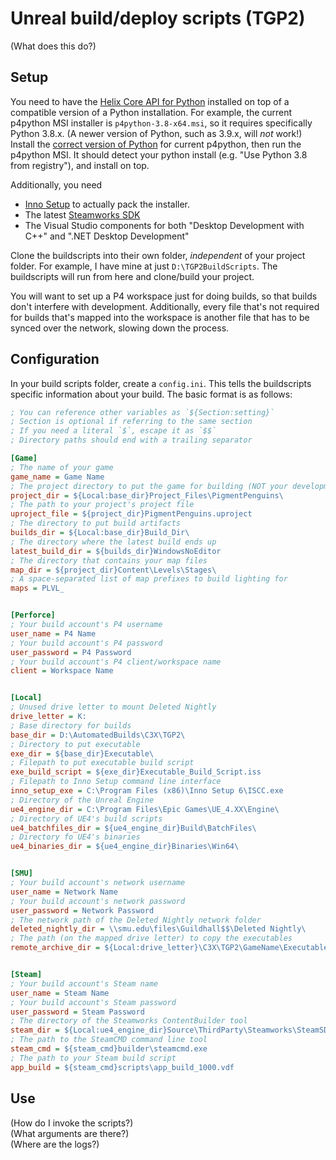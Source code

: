 # Unreal build/deploy scripts (TGP2)

(What does this do?)

## Setup

You need to have the [Helix Core API for Python](https://www.perforce.com/downloads/helix-core-api-python) installed
on top of a compatible version of a Python installation. For example, the current p4python MSI installer is
`p4python-3.8-x64.msi`, so it requires specifically Python 3.8.x. (A newer version of Python, such as 3.9.x, will
_not_ work!) Install the [correct version of Python](https://www.python.org/downloads/) for current p4python, then
run the p4python MSI. It should detect your python install (e.g. "Use Python 3.8 from registry"), and install on top.

Additionally, you need
- [Inno Setup](https://jrsoftware.org/isdl.php) to actually pack the installer.
- The latest [Steamworks SDK](https://partner.steamgames.com/downloads/steamworks_sdk.zip)
- The Visual Studio components for both "Desktop Development with C++" and ".NET Desktop Development"

Clone the buildscripts into their own folder, _independent_ of your project folder. For example, I have mine at just
`D:\TGP2BuildScripts`. The buildscripts will run from here and clone/build your project.

You will want to set up a P4 workspace just for doing builds, so that builds don't interfere with development.
Additionally, every file that's not required for builds that's mapped into the workspace is another file that has
to be synced over the network, slowing down the process.

## Configuration

In your build scripts folder, create a `config.ini`. This tells the buildscripts specific information about your build.
The basic format is as follows:

```ini
; You can reference other variables as `${Section:setting}`
; Section is optional if referring to the same section
; If you need a literal `$`, escape it as `$$`
; Directory paths should end with a trailing separator

[Game]
; The name of your game
game_name = Game Name
; The project directory to put the game for building (NOT your development folder!)
project_dir = ${Local:base_dir}Project_Files\PigmentPenguins\
; The path to your project's project file
uproject_file = ${project_dir}PigmentPenguins.uproject
; The directory to put build artifacts
builds_dir = ${Local:base_dir}Build_Dir\
; The directory where the latest build ends up
latest_build_dir = ${builds_dir}WindowsNoEditor
; The directory that contains your map files
map_dir = ${project_dir}Content\Levels\Stages\
; A space-separated list of map prefixes to build lighting for
maps = PLVL_


[Perforce]
; Your build account's P4 username
user_name = P4 Name
; Your build account's P4 password
user_password = P4 Password
; Your build account's P4 client/workspace name
client = Workspace Name


[Local]
; Unused drive letter to mount Deleted Nightly
drive_letter = K:
; Base directory for builds
base_dir = D:\AutomatedBuilds\C3X\TGP2\
; Directory to put executable
exe_dir = ${base_dir}Executable\
; Filepath to put executable build script
exe_build_script = ${exe_dir}Executable_Build_Script.iss
; Filepath to Inno Setup command line interface
inno_setup_exe = C:\Program Files (x86)\Inno Setup 6\ISCC.exe
; Directory of the Unreal Engine
ue4_engine_dir = C:\Program Files\Epic Games\UE_4.XX\Engine\
; Directory of UE4's build scripts
ue4_batchfiles_dir = ${ue4_engine_dir}Build\BatchFiles\
; Directory fo UE4's binaries
ue4_binaries_dir = ${ue4_engine_dir}Binaries\Win64\


[SMU]
; Your build account's network username
user_name = Network Name
; Your build account's network password
user_password = Network Password
; The network path of the Deleted Nightly network folder
deleted_nightly_dir = \\smu.edu\files\Guildhall$$\Deleted Nightly\
; The path (on the mapped drive letter) to copy the executables
remote_archive_dir = ${Local:drive_letter}\C3X\TGP2\GameName\Executables\


[Steam]
; Your build account's Steam name
user_name = Steam Name
; Your build account's Steam password
user_password = Steam Password
; The directory of the Steamworks ContentBuilder tool
steam_dir = ${Local:ue4_engine_dir}Source\ThirdParty\Steamworks\SteamSDKv1XX\sdk\tools\ContentBuilder\
; The path to the SteamCMD command line tool
steam_cmd = ${steam_cmd}builder\steamcmd.exe
; The path to your Steam build script
app_build = ${steam_cmd}scripts\app_build_1000.vdf
```

## Use

(How do I invoke the scripts?)  
(What arguments are there?)  
(Where are the logs?)
